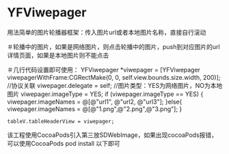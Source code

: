 # YFViwepager
用法简单的图片轮播器框架：传入图片url或者本地图片名称，直接自行滚动

＃轮播中的图片，如果是网络图片，则点击轮播中的图片，push到对应图片的url详情页面，如果是本地图片则不能点击

 ＃几行代码设置即可使用：
   YFViwepager *viwepager = [YFViwepager viwepagerWithFrame:CGRectMake(0, 0, self.view.bounds.size.width, 200)];
    //协议关联
    viwepager.delegate = self;
    //图片类型：YES为网络图片，NO为本地图片
    viwepager.imageType = YES;
    if (viwepager.imageType == YES) {
        viwepager.imageNames = @[@"url1",
                                 @"url2,
                                 @"url3"];
    }else{
        viwepager.imageNames = @[@"1.png",@"2.png",@"3.png"];
    }
    
    tableV.tableHeaderView = viwepager;


该工程使用CocoaPods引入第三放SDWebImage，如果出现cocoaPods报错，可以使用CocoaPods pod install 以下即可

